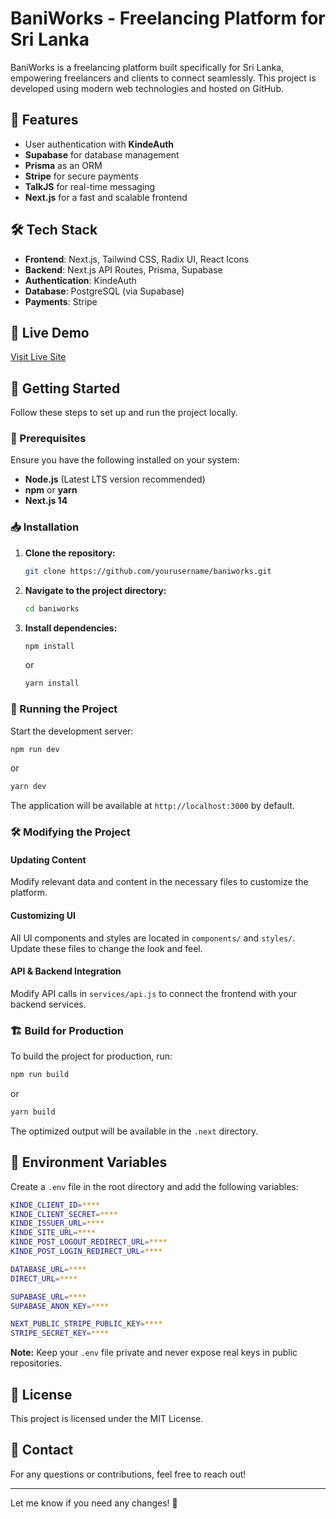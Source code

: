 # BaniWorks - Freelancing Platform for Sri Lanka

BaniWorks is a freelancing platform built specifically for Sri Lanka, empowering freelancers and clients to connect seamlessly. This project is developed using modern web technologies and hosted on GitHub.

## 🚀 Features

- User authentication with **KindeAuth**
- **Supabase** for database management
- **Prisma** as an ORM
- **Stripe** for secure payments
- **TalkJS** for real-time messaging
- **Next.js** for a fast and scalable frontend

## 🛠 Tech Stack

- **Frontend**: Next.js, Tailwind CSS, Radix UI, React Icons
- **Backend**: Next.js API Routes, Prisma, Supabase
- **Authentication**: KindeAuth
- **Database**: PostgreSQL (via Supabase)
- **Payments**: Stripe

## 🚀 Live Demo

[Visit Live Site](https://baniworkswebsite-55b3.vercel.app/) 

## 🔧 Getting Started

Follow these steps to set up and run the project locally.

### 📌 Prerequisites
Ensure you have the following installed on your system:
- **Node.js** (Latest LTS version recommended)
- **npm** or **yarn**
- **Next.js 14**

### 📥 Installation

1. **Clone the repository:**
   ```sh
   git clone https://github.com/yourusername/baniworks.git
   ```
2. **Navigate to the project directory:**
   ```sh
   cd baniworks
   ```
3. **Install dependencies:**
   ```sh
   npm install
   ```
   or
   ```sh
   yarn install
   ```

### 🚀 Running the Project

Start the development server:
   ```sh
   npm run dev
   ```
   or
   ```sh
   yarn dev
   ```

The application will be available at `http://localhost:3000` by default.

### 🛠 Modifying the Project

#### Updating Content
Modify relevant data and content in the necessary files to customize the platform.

#### Customizing UI
All UI components and styles are located in `components/` and `styles/`. Update these files to change the look and feel.

#### API & Backend Integration
Modify API calls in `services/api.js` to connect the frontend with your backend services.

### 🏗 Build for Production
To build the project for production, run:
   ```sh
   npm run build
   ```
   or
   ```sh
   yarn build
   ```
The optimized output will be available in the `.next` directory.

## 📁 Environment Variables

Create a `.env` file in the root directory and add the following variables:

```sh
KINDE_CLIENT_ID=****
KINDE_CLIENT_SECRET=****
KINDE_ISSUER_URL=****
KINDE_SITE_URL=****
KINDE_POST_LOGOUT_REDIRECT_URL=****
KINDE_POST_LOGIN_REDIRECT_URL=****

DATABASE_URL=****
DIRECT_URL=****

SUPABASE_URL=****
SUPABASE_ANON_KEY=****

NEXT_PUBLIC_STRIPE_PUBLIC_KEY=****
STRIPE_SECRET_KEY=****
```

**Note:** Keep your `.env` file private and never expose real keys in public repositories.

## 📜 License

This project is licensed under the MIT License.

## 📩 Contact

For any questions or contributions, feel free to reach out!

---

Let me know if you need any changes! 🚀
